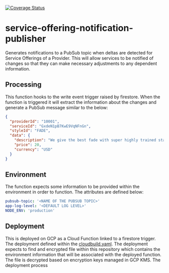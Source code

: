 [![Coverage Status](https://coveralls.io/repos/github/bookit-app/service-offering-notification-publisher/badge.svg?branch=master)](https://coveralls.io/github/bookit-app/service-offering-notification-publisher?branch=master)

# service-offering-notification-publisher

Generates notifications to a PubSub topic when deltas are detected for Service Offerings of a Provider. This will allow services to be notified of changes so that they can make necessary adjustments to any dependent information.

## Processing

This function hooks to the write event trigger raised by firestore. When the function is triggered it will extract the information about the changes and generate a PubSub message similar to the below:

```json
{
  "providerId": "10001",
  "serviceId": "GxdeN1pB7KwE9VqNFnGn",
  "styleId": "FADE",
  "data": {
    "description": "We give the best fade with super highly trained staff.",
    "price": 20,
    "currency": "USD"
  }
}
```

## Environment

The function expects some information to be provided within the environment in order to function. The attributes are defined below:

```yaml
pubsub-topic: '<NAME OF THE PUBSUB TOPIC>'
app-log-level: '<DEFAULT LOG LEVEL>'
NODE_ENV: 'production'
```

## Deployment

This is deployed on GCP as a Cloud Function linked to a firestore trigger. The deployment defined within the [cloudbuild.yaml](./cloudbuild.yaml). The deployment expects to find and encrypted file within this repository which contains the environment information that will be associated with the deployed function. The file is decrypted based on encryption keys managed in GCP KMS. The deployment process
